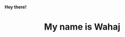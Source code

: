 <script 
src="snake.js"></script>

<canvas width="300" height="300"></canvas>

<h4 >Hey there!</h2>
<h1 align="center">My name is Wahaj</h1>
